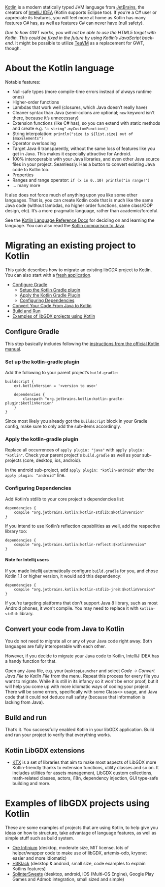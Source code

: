 [Kotlin](https://kotlinlang.org) is a modern statically typed JVM language from [JetBrains](https://www.jetbrains.com), the creators of [IntelliJ IDEA](https://www.jetbrains.com/idea/) (Kotlin supports Eclipse too). If you’re a C# user or appreciate its features, you will feel more at home as Kotlin has many features C# has, as well as features C# can never have (null safety).

*Due to how GWT works, you will not be able to use the HTML5 target with Kotlin. This could be fixed in the future by using Kotlin’s JavaScript back-end.* It might be possible to utilize [TeaVM](https://github.com/konsoletyper/teavm) as a replacement for GWT, though.

# About the Kotlin language

Notable features:

* Null-safe types (more compile-time errors instead of always runtime ones)
* Higher-order functions
* Lambdas that work well (closures, which Java doesn’t really have)
* Cleaner syntax than Java (semi-colons are optional; `new` keyword isn't there, because it’s unnecessary)
* Extension functions (like C# has), so you can extend with static methods and create e.g. `"a string".myCustomFunction()`
* String interpolation: `println("size is ${list.size} out of $maxElements")`
* Operator overloading
* Target Java 6 transparently, without the same loss of features like you get in Java. This makes it especially attractive for Android.
* 100% interoperable with your Java libraries, and even other Java source files in your project. Seamlessly. Has a button to convert existing Java code to Kotlin too.
* Properties
* Ranges and range operator: `if (x in 0..10) println("in range!")`
* … many more

It also does not force much of anything upon you like some other languages. That is, you can create Kotlin code that is much like the same Java code (without lambdas, no higher order functions, same class/OOP design, etc). It’s a more pragmatic language, rather than academic/forceful.

See the [Kotlin Language Reference Docs](https://kotlinlang.org/docs/reference/) for deciding on and learning the language. You can also read the [Kotlin comparison to Java](https://kotlinlang.org/docs/reference/comparison-to-java.html).

# Migrating an existing project to Kotlin

This guide describes how to migrate an existing libGDX project to Kotlin. You can also start with a [fresh application](https://github.com/libgdx/libgdx/wiki/Project-Setup-Gradle).

* [Configure Gradle](#configure-gradle)
  * [Setup the Kotlin Gradle plugin](#set-up-the-kotlin-gradle-plugin)
  * [Apply the Kotlin Gradle Plugin](#apply-the-kotlin-gradle-plugin)
  * [Configuring Dependencies](#configuring-dependencies)
* [Convert Your Code From Java to Kotlin](#convert-your-code-from-java-to-kotlin)
* [Build and Run](#build-and-run)
* [Examples of libGDX projects using Kotlin](#examples-of-libgdx-projects-using-kotlin)

## Configure Gradle

This step basically includes following the [instructions from the official Kotlin manual](https://kotlinlang.org/docs/reference/using-gradle.html).

### Set up the kotlin-gradle plugin

Add the following to your parent project’s `build.gradle`:

    buildscript {
        ext.kotlinVersion = '<version to use>'

        dependencies {
            classpath "org.jetbrains.kotlin:kotlin-gradle-plugin:$kotlinVersion"
        }
    }

Since most likely you already got the `buildscript` block in your Gradle config, make sure to only add the sub-items accordingly.

### Apply the kotlin-gradle plugin

Replace all occurrences of `apply plugin: "java"` with `apply plugin: "kotlin"`. Check your parent project's `build.gradle` as well as your sub-projects (core, desktop, ios, android).

In the android sub-project, add `apply plugin: "kotlin-android"` after the `apply plugin: "android"` line.

### Configuring Dependencies

Add Kotlin’s stdlib to your core project's dependencies list:

    dependencies {
        compile "org.jetbrains.kotlin:kotlin-stdlib:$kotlinVersion"
    }

If you intend to use Kotlin’s reflection capabilities as well, add the respective library too:

    dependencies {
        compile "org.jetbrains.kotlin:kotlin-reflect:$kotlinVersion"
    }

#### Note for Intellij users

If you made Intellij automatically configure `build.gradle` for you, and chose Kotlin 1.1 or higher version, it would add this dependency:

    dependencies {
        compile "org.jetbrains.kotlin:kotlin-stdlib-jre8:$kotlinVersion"
    }

If you're targeting platforms that don't support Java 8 library, such as most Android phones, it won't compile. You may need to replace it with `kotlin-stdlib` library.

## Convert your code from Java to Kotlin

You do not need to migrate all or any of your Java code right away. Both languages are fully interoperable with each other.

However, if you decide to migrate your Java code to Kotlin, IntelliJ IDEA has a handy function for that.

Open any Java file, e.g. your `DesktopLauncher` and select *Code → Convert Java File to Kotlin File* from the menu. Repeat this process for every file you want to migrate. While it is still in its infancy so it won't be error proof, but it will help you come up with more idiomatic ways of coding your project. There will be some errors, specifically with some Class<> usage, and Java code that it could not deduce null safety (because that information is lacking from Java).

## Build and run

That’s it. You successfully enabled Kotlin in your libGDX application. Build and run your project to verify that everything works.

## Kotlin LibGDX extensions

- [KTX](https://github.com/czyzby/ktx) is a set of libraries that aim to make most aspects of LibGDX more Kotlin-friendly thanks to extension functions, utility classes and so on. It includes utilities for assets management, LibGDX custom collections, math-related classes, actors, i18n, dependency injection, GUI type-safe building and more. 

# Examples of libGDX projects using Kotlin

These are some examples of projects that are using Kotlin, to help give you ideas on how to structure, take advantage of language features, as well as simple stuff such as build system.

* [Ore Infinium](https://github.com/sreich/ore-infinium) (desktop, moderate size, MIT license. lots of helper/wrapper code to make use of libGDX, artemis-odb, kryonet easier and more idiomatic)
* [HitKlack](https://github.com/TobseF/hitklack) (desktop & android, small size, code examples to explain Kotlins features)
* [SplinterSweets](https://github.com/reime005/splintersweets) (desktop, android, iOS (Multi-OS Engine), Google Play Games and Admob integration, small sized and simple) 